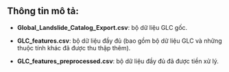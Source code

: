 ## Thông tin mô tả:
* **Global_Landslide_Catalog_Export.csv**: bộ dữ liệu GLC gốc.

* **GLC_features.csv**: bộ dữ liệu đầy đủ (bao gồm bộ dữ liệu GLC và những thuộc tính khác đã được thu thập thêm).

* **GLC_features_preprocessed.csv**: bộ dữ liệu đầy đủ đã được tiền xử lý. 
